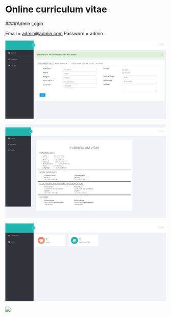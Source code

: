 
# Online curriculum vitae

####Admin Login 

Email = admin@admin.com
Password = admin


![ ](screenshots/regmodule.png)

![ ](screenshots/cv.png)

![ ](screenshots/cvadmin/admindash.png)

![ ](screenshots/users.png)

